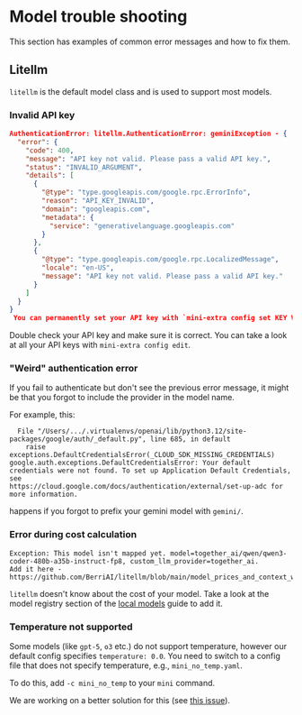 # Model trouble shooting

This section has examples of common error messages and how to fix them.

## Litellm

`litellm` is the default model class and is used to support most models.

### Invalid API key

```json
AuthenticationError: litellm.AuthenticationError: geminiException - {
  "error": {
    "code": 400,
    "message": "API key not valid. Please pass a valid API key.",
    "status": "INVALID_ARGUMENT",
    "details": [
      {
        "@type": "type.googleapis.com/google.rpc.ErrorInfo",
        "reason": "API_KEY_INVALID",
        "domain": "googleapis.com",
        "metadata": {
          "service": "generativelanguage.googleapis.com"
        }
      },
      {
        "@type": "type.googleapis.com/google.rpc.LocalizedMessage",
        "locale": "en-US",
        "message": "API key not valid. Please pass a valid API key."
      }
    ]
  }
}
 You can permanently set your API key with `mini-extra config set KEY VALUE`.
```

Double check your API key and make sure it is correct.
You can take a look at all your API keys with `mini-extra config edit`.

### "Weird" authentication error

If you fail to authenticate but don't see the previous error message,
it might be that you forgot to include the provider in the model name.

For example, this:

```
  File "/Users/.../.virtualenvs/openai/lib/python3.12/site-packages/google/auth/_default.py", line 685, in default
    raise exceptions.DefaultCredentialsError(_CLOUD_SDK_MISSING_CREDENTIALS)
google.auth.exceptions.DefaultCredentialsError: Your default credentials were not found. To set up Application Default Credentials, see
https://cloud.google.com/docs/authentication/external/set-up-adc for more information.
```

happens if you forgot to prefix your gemini model with `gemini/`.

### Error during cost calculation

```
Exception: This model isn't mapped yet. model=together_ai/qwen/qwen3-coder-480b-a35b-instruct-fp8, custom_llm_provider=together_ai.
Add it here - https://github.com/BerriAI/litellm/blob/main/model_prices_and_context_window.json.
```

`litellm` doesn't know about the cost of your model.
Take a look at the model registry section of the [local models](local_models.md) guide to add it.

### Temperature not supported

Some models (like `gpt-5`, `o3` etc.) do not support temperature, however our default config specifies `temperature: 0.0`.
You need to switch to a config file that does not specify temperature, e.g., `mini_no_temp.yaml`.

To do this, add `-c mini_no_temp` to your `mini` command.

We are working on a better solution for this (see [this issue](https://github.com/SWE-agent/mini-swe-agent/issues/488)).
